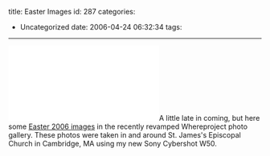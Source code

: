title: Easter Images
id: 287
categories:
  - Uncategorized
date: 2006-04-24 06:32:34
tags:
---

[![Easter 2006](/gallery/main.php?g2_view=core.DownloadItem&amp;g2_itemId=84&amp;g2_serialNumber=2 "Easter 2006")](/drupal-4.7/gallery/v/easter2006/)A little late in coming, but here some [Easter 2006 images](/drupal-4.7/gallery/v/easter2006/) in the recently revamped Whereproject photo gallery.                   These photos were taken in and around St. James's Episcopal Church in Cambridge, MA using my new Sony Cybershot W50\. 

&nbsp;

&nbsp;

&nbsp;

&nbsp;

&nbsp;